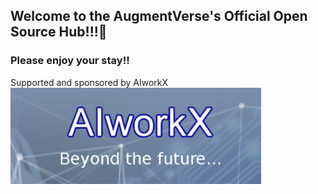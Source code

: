 ## Welcome to the AugmentVerse's Official Open Source Hub!!!👋
### Please enjoy your stay!!

Supported and sponsored by AIworkX
![AIworkX Logo](https://raw.githubusercontent.com/AugmentVerse/.github/main/workx.PNG)
